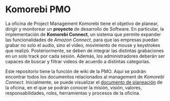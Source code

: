# Komorebi PMO

La oficina de Project Management Komorebi tiene el objetivo de planear, dirigir y monitorear un **proyecto** de desarrollo de Software. En particular, la implementación de **Komorebi Connect**, un sistema que permite expander las funcionalidades de *Amazon Connect*, para que las empresas puedan grabar no solo el audio, sino el video, movimiento de mouse y keystrokes que realizó. Posteriormente, se deben de integrar las distintas grabaciones en un solo track por cada sesión. Además, los administradores deberán ser capaces de buscar y filtrar videos de acuerdo a distintas categorías. 

Este repositorio tiene la función de wiki de la PMO. Aquí se podrán encontrar todos los documentos relacionados al management de *Komorebi Connect*. Inicialmente, se puede visualizar el [documento de planeación](https://github.com/Yus127/PlaneacionSisSoftware/blob/main/PlaneacionPMO_E1.pdf) de la oficina, en el que se podrán conocer la misión, visión, valores, responsabilidades, roles, herramientas y procesos de la oficina. 
